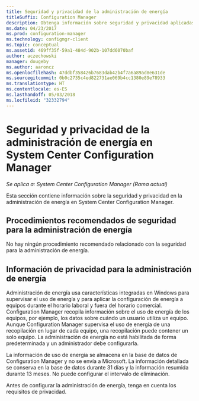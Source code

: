 ```yaml
---
title: Seguridad y privacidad de la administración de energía
titleSuffix: Configuration Manager
description: Obtenga información sobre seguridad y privacidad aplicadas a la administración de energía en System Center Configuration Manager.
ms.date: 04/23/2017
ms.prod: configuration-manager
ms.technology: configmgr-client
ms.topic: conceptual
ms.assetid: 469ff35f-59a1-484d-902b-107dd6070baf
author: aczechowski
manager: dougeby
ms.author: aaroncz
ms.openlocfilehash: 47ddbf358426b7683dab42b4f7a6a89ad8e631de
ms.sourcegitcommit: 0b0c2735c4ed822731ae069b4cc1380e89e78933
ms.translationtype: HT
ms.contentlocale: es-ES
ms.lasthandoff: 05/03/2018
ms.locfileid: "32332794"
---
```

# <a name="security-and-privacy-for-power-management-in-system-center-configuration-manager"></a>Seguridad y privacidad de la administración de energía en System Center Configuration Manager

*Se aplica a: System Center Configuration Manager (Rama actual)*

Esta sección contiene información sobre la seguridad y privacidad en la administración de energía en System Center Configuration Manager.  

## <a name="security-best-practices-for-power-management"></a>Procedimientos recomendados de seguridad para la administración de energía  
 No hay ningún procedimiento recomendado relacionado con la seguridad para la administración de energía.  

## <a name="privacy-information-for-power-management"></a>Información de privacidad para la administración de energía  
 Administración de energía usa características integradas en Windows para supervisar el uso de energía y para aplicar la configuración de energía a equipos durante el horario laboral y fuera del horario comercial. Configuration Manager recopila información sobre el uso de energía de los equipos, por ejemplo, los datos sobre cuándo un usuario utiliza un equipo. Aunque Configuration Manager supervisa el uso de energía de una recopilación en lugar de cada equipo, una recopilación puede contener un solo equipo. La administración de energía no está habilitada de forma predeterminada y un administrador debe configurarla.  

 La información de uso de energía se almacena en la base de datos de Configuration Manager y no se envía a Microsoft. La información detallada se conserva en la base de datos durante 31 días y la información resumida durante 13 meses. No puede configurar el intervalo de eliminación.  

 Antes de configurar la administración de energía, tenga en cuenta los requisitos de privacidad.  
